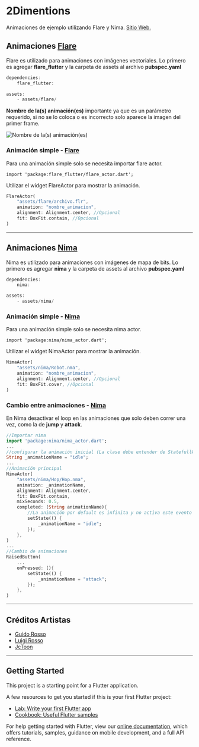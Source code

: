 # 2Dimentions

Animaciones de ejemplo utilizando Flare y Nima. [Sitio Web.](https://www.2dimensions.com "Sitio Web.")

## Animaciones [Flare](https://www.2dimensions.com/about-flare "Flare")
Flare es utilizado para animaciones con imágenes vectoriales.
Lo primero es agregar **flare_flutter** y la carpeta de assets al archivo **pubspec.yaml**

```dart
dependencies:
	flare_flutter:

assets:
	- assets/flare/
```

**Nombre de la(s) animación(es)** importante ya que es un parámetro requerido, si no se lo coloca o es incorrecto solo aparece la imagen del primer frame.

![Nombre de la(s) animación(es)](https://user-images.githubusercontent.com/2531939/63736072-83bdd480-c847-11e9-8f02-4c35ce546b8c.png "Nombre de la(s) animación(es)")

### Animación simple - [Flare](https://www.2dimensions.com/a/pollux/files/flare/sushi "Flare")
Para una animación simple solo se necesita importar flare actor.

`import 'package:flare_flutter/flare_actor.dart';`

Utilizar el widget FlareActor para mostrar la animación.
```dart
FlareActor(
	"assets/flare/archivo.flr",
	animation: "nombre_animacion",
	alignment: Alignment.center, //Opcional
	fit: BoxFit.contain, //Opcional
)
```

------------

## Animaciones [Nima](https://www.2dimensions.com/about-nima "Nima")
Nima es utilizado para animaciones con imágenes de mapa de bits.
Lo primero es agregar **nima** y la carpeta de assets al archivo **pubspec.yaml**
```dart
dependencies:
	nima:

assets:
	- assets/nima/
```

### Animación simple - [Nima](https://www.2dimensions.com/a/castor/files/nima/robot "Nima")

Para una animación simple solo se necesita nima actor.

`import 'package:nima/nima_actor.dart';`

Utilizar el widget NimaActor para mostrar la animación.

```dart
NimaActor(
	"assets/nima/Robot.nma",
	animation: "nombre_animacion",
	alignment: Alignment.center, //Opcional
	fit: BoxFit.cover, //Opcional
)
```

### Cambio entre animaciones - [Nima](https://www.2dimensions.com/a/JuanCarlos/files/nima/hop "Nima")

En Nima desactivar el loop en las animaciones que solo deben correr una vez, como la de **jump** y **attack**.

```dart
//Importar nima
import 'package:nima/nima_actor.dart';
...
//configurar la animación inicial (La clase debe extender de StatefullWidget)
String _animationName = "idle";
...
//Animación principal
NimaActor(
	"assets/nima/Hop/Hop.nma",
	animation: _animationName,
	alignment: Alignment.center,
	fit: BoxFit.contain,
	mixSeconds: 0.5,
	completed: (String animationName){
		//La animación por default es infinita y no activa este evento
		setState(() {
			_animationName = "idle";
		});
	},
)
...
//Cambio de animaciones
RaisedButton(
	...
	onPressed: (){
		setState(() {
			_animationName = "attack";
		});
	},
)
```

------------

## Créditos Artistas
- [Guido Rosso](https://www.2dimensions.com/a/pollux/files/recent/all "Guido Rosso")
- [Luigi Rosso](https://www.2dimensions.com/a/castor/files/recent/all "Luigi Rosso")
- [JcToon](https://www.2dimensions.com/a/JuanCarlos/files/recent/all "JcToon")


------------

## Getting Started

This project is a starting point for a Flutter application.

A few resources to get you started if this is your first Flutter project:

- [Lab: Write your first Flutter app](https://flutter.dev/docs/get-started/codelab)
- [Cookbook: Useful Flutter samples](https://flutter.dev/docs/cookbook)

For help getting started with Flutter, view our
[online documentation](https://flutter.dev/docs), which offers tutorials,
samples, guidance on mobile development, and a full API reference.

